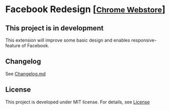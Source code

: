 # Facebook Redesign [[<small>Chrome Webstore</small>]][chromestore]
## This project is in development

This extension will improve some basic design and enables responsive-feature of Facebook.

## Changelog
See [Changelog.md][chngl]

## License
This project is developed under MIT license. For details, see [License](./LICENSE)

[chromestore]: https://chrome.google.com/webstore/detail/facebook-redesign/ngjljkldickndkkmenhpplajmphbffna
[chngl]: ./Changelog.md
